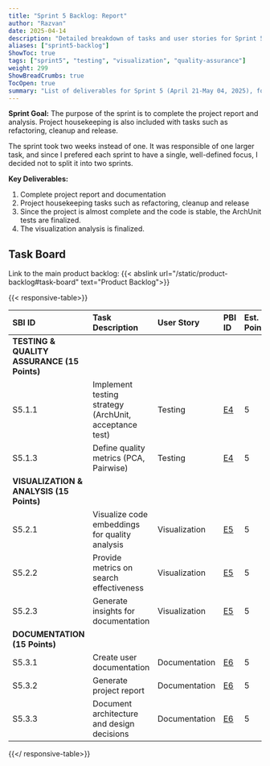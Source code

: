 ```yaml
---
title: "Sprint 5 Backlog: Report"
author: "Razvan"
date: 2025-04-14
description: "Detailed breakdown of tasks and user stories for Sprint 5's testing, visualization features, and analysis"
aliases: ["sprint5-backlog"]
ShowToc: true
tags: ["sprint5", "testing", "visualization", "quality-assurance"]
weight: 299
ShowBreadCrumbs: true
TocOpen: true
summary: "List of deliverables for Sprint 5 (April 21-May 04, 2025), focusing on testing, visualization features, and analysis."
---
```




**Sprint Goal:** The purpose of the sprint is to complete the project report and analysis. Project housekeeping is also included with tasks such as refactoring, cleanup and release. 

The sprint took two weeks instead of one. It was responsible of one larger task, and since I prefered each sprint to have a single, well-defined focus, I decided not to split it into two sprints.

**Key Deliverables:**
1. Complete project report and documentation
2. Project housekeeping tasks such as refactoring, cleanup and release
3. Since the project is almost complete and the code is stable, the ArchUnit tests are finalized.
4. The visualization analysis is finalized.

## Task Board

Link to the main product backlog: {{< abslink url="/static/product-backlog#task-board" text="Product Backlog">}}

{{< responsive-table>}}

| SBI ID                                      | Task Description                                           | User Story    | PBI ID                                           | Est. Points | Status        |
| :------------------------------------------ | :--------------------------------------------------------- | :------------ | :----------------------------------------------- | :---------- | :------------ |
| **TESTING & QUALITY ASSURANCE (15 Points)** |                                                            |               |                                                  |             |               |
| S5.1.1                                      | Implement testing strategy (ArchUnit, acceptance test) | Testing       | [E4](../../static/product-backlog.md#task-board) | 5           | ✓ (tests)     |
| S5.1.3                                      | Define quality metrics  (PCA, Pairwise)                    | Testing       | [E4](../../static/product-backlog.md#task-board) | 5           | ✓ (report)    |
| **VISUALIZATION & ANALYSIS (15 Points)**    |                                                            |               |                                                  |             |               |
| S5.2.1                                      | Visualize code embeddings for quality analysis             | Visualization | [E5](../../static/product-backlog.md#task-board) | 5           | ✓ (scatter)   |
| S5.2.2                                      | Provide metrics on search effectiveness                    | Visualization | [E5](../../static/product-backlog.md#task-board) | 5           | ✓ (pair-wise) |
| S5.2.3                                      | Generate insights for documentation                        | Visualization | [E5](../../static/product-backlog.md#task-board) | 5           | ✓             |
| **DOCUMENTATION (15 Points)**               |                                                            |               |                                                  |             |               |
| S5.3.1                                      | Create user documentation                                  | Documentation | [E6](../../static/product-backlog.md#task-board) | 5           | ✓             |
| S5.3.2                                      | Generate project report                                    | Documentation | [E6](../../static/product-backlog.md#task-board) | 5           | ✓             |
| S5.3.3                                      | Document architecture and design decisions                 | Documentation | [E6](../../static/product-backlog.md#task-board) | 5           | ✓             |

{{</ responsive-table>}}
